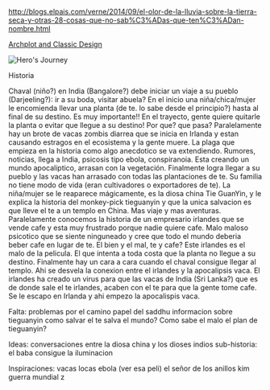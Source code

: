 http://blogs.elpais.com/verne/2014/09/el-olor-de-la-lluvia-sobre-la-tierra-seca-y-otras-28-cosas-que-no-sab%C3%ADas-que-ten%C3%ADan-nombre.html


[Archplot and Classic Design](http://ingridsnotes.wordpress.com/2013/06/05/what-is-arch-plot-and-classic-design/)

![Hero's Journey](http://ingridsnotes.files.wordpress.com/2013/05/heros-journey.jpg)

Historia

Chaval (niño?) en India (Bangalore?) debe iniciar un viaje a su pueblo (Darjeeling?): ir a su boda, visitar abuela? En el inicio una niña/chica/mujer le encomienda llevar una planta (de te. lo sabe desde el principio?) hasta al final de su destino. Es muy importante!! En el trayecto, gente quiere quitarle la planta o evitar que llegue a su destino! Por que? que pasa?
Paralelamente hay un brote de vacas zombis diarrea que se inicia en Irlanda y estan causando estragos en el ecosistema y la gente muere.
La plaga que empieza en la historia como algo anecdotico se va extendiendo. Rumores, noticias, llega a India, psicosis tipo ebola, conspiranoia. Esta creando un mundo apocaliptico, arrasan con la vegetación.
Finalmente logra llegar a su pueblo y las vacas han arrasado con todas las plantaciones de te. Su familia no tiene modo de vida (eran cultivadores o exportadores de te).
La niña/mujer se le reaparece mágicamente, es la diosa china Tie GuanYin, y le explica la historia del monkey-pick tieguanyin y que la unica salvacion es que lleve el te a un templo en China.
Mas viaje y mas aventuras. 
Paralelamente conocemos  la historia de un empresario irlandes que se vende cafe y esta muy frustrado porque nadie quiere cafe. Malo maloso psicotico que se siente ninguneado y cree que todo el mundo deberia beber cafe en lugar de te.
El bien y el mal, te y cafe?
Este irlandes es el malo de la pelicula. El que intenta a toda costa que la planta no llegue a su destino.
Finalmente hay un cara a cara cuando el chaval consigue llegar al templo. Ahi se desvela la conexion  entre el irlandes y la apocalipsis vaca. El irlandes ha creado un virus para que las vacas de India (Sri Lanka?) que es de donde sale el te irlandes, acaben con el te para que la gente tome cafe. Se le escapo en Irlanda y ahi empezo la apocalispis vaca.


Falta: 
problemas por el camino
papel del saddhu
informacion sobre tieguanyin
como salvar el te salva el mundo?
Como sabe el malo el plan de tieguanyin?

Ideas:
conversaciones entre la diosa china y los dioses indios
sub-historia: el baba consigue la iluminacion

Inspiraciones:
vacas locas
ebola (ver esa peli)
el señor de los anillos
kim
guerra mundial z
